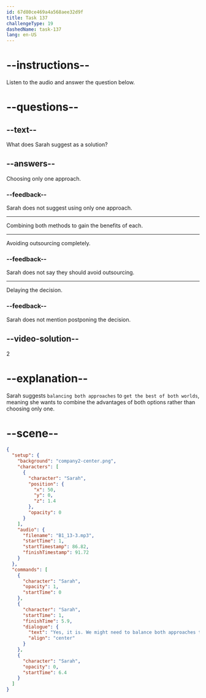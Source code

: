 ```yaml
---
id: 67d80ce469a4a568aee32d9f
title: Task 137
challengeType: 19
dashedName: task-137
lang: en-US
---
```


<!-- (Audio) Sarah: Yes, it is. We might need to balance both approaches to get the best of both worlds. -->

# --instructions--

Listen to the audio and answer the question below.

# --questions--

## --text--

What does Sarah suggest as a solution?  

## --answers--

Choosing only one approach.  

### --feedback--  

Sarah does not suggest using only one approach.  

---  

Combining both methods to gain the benefits of each.  

---  

Avoiding outsourcing completely.  

### --feedback--  

Sarah does not say they should avoid outsourcing.

---  

Delaying the decision.  

### --feedback--  

Sarah does not mention postponing the decision. 

## --video-solution--

2  

# --explanation--  

Sarah suggests `balancing both approaches` to `get the best of both worlds`, meaning she wants to combine the advantages of both options rather than choosing only one.  

# --scene--

```json
{
  "setup": {
    "background": "company2-center.png",
    "characters": [
      {
        "character": "Sarah",
        "position": {
          "x": 50,
          "y": 0,
          "z": 1.4
        },
        "opacity": 0
      }
    ],
    "audio": {
      "filename": "B1_13-3.mp3",
      "startTime": 1,
      "startTimestamp": 86.82,
      "finishTimestamp": 91.72
    }
  },
  "commands": [
    {
      "character": "Sarah",
      "opacity": 1,
      "startTime": 0
    },
    {
      "character": "Sarah",
      "startTime": 1,
      "finishTime": 5.9,
      "dialogue": {
        "text": "Yes, it is. We might need to balance both approaches to get the best of both worlds.",
        "align": "center"
      }
    },
    {
      "character": "Sarah",
      "opacity": 0,
      "startTime": 6.4
    }
  ]
}
```
